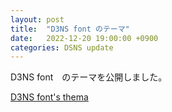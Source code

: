 ```yaml
---
layout: post
title:  "D3NS font のテーマ"
date:   2022-12-20 19:00:00 +0900
categories: DSNS update
---
```


D3NS font　のテーマを公開しました。

[D3NS font's thema](./../../../../../theme)